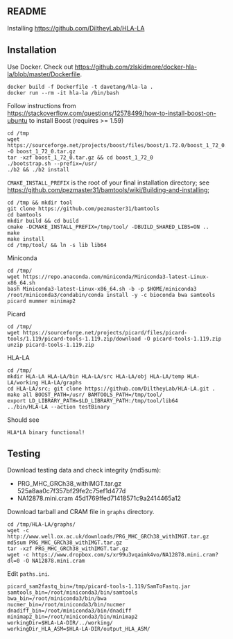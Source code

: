 ## README

Installing https://github.com/DiltheyLab/HLA-LA

## Installation

Use Docker. Check out https://github.com/zlskidmore/docker-hla-la/blob/master/Dockerfile.

    docker build -f Dockerfile -t davetang/hla-la .
    docker run --rm -it hla-la /bin/bash

Follow instructions from https://stackoverflow.com/questions/12578499/how-to-install-boost-on-ubuntu to install Boost (requires >= 1.59)

    cd /tmp
    wget https://sourceforge.net/projects/boost/files/boost/1.72.0/boost_1_72_0.tar.gz/download -O boost_1_72_0.tar.gz
    tar -xzf boost_1_72_0.tar.gz && cd boost_1_72_0
    ./bootstrap.sh --prefix=/usr/
    ./b2 && ./b2 install

`CMAKE_INSTALL_PREFIX` is the root of your final installation directory; see https://github.com/pezmaster31/bamtools/wiki/Building-and-installing;

    cd /tmp && mkdir tool
    git clone https://github.com/pezmaster31/bamtools
    cd bamtools
    mkdir build && cd build
    cmake -DCMAKE_INSTALL_PREFIX=/tmp/tool/ -DBUILD_SHARED_LIBS=ON ..
    make
    make install
    cd /tmp/tool/ && ln -s lib lib64

Miniconda

    cd /tmp/
    wget https://repo.anaconda.com/miniconda/Miniconda3-latest-Linux-x86_64.sh
    bash Miniconda3-latest-Linux-x86_64.sh -b -p $HOME/miniconda3
    /root/miniconda3/condabin/conda install -y -c bioconda bwa samtools picard mummer minimap2

Picard

    cd /tmp/
    wget https://sourceforge.net/projects/picard/files/picard-tools/1.119/picard-tools-1.119.zip/download -O picard-tools-1.119.zip
    unzip picard-tools-1.119.zip

HLA-LA

    cd /tmp/
    mkdir HLA-LA HLA-LA/bin HLA-LA/src HLA-LA/obj HLA-LA/temp HLA-LA/working HLA-LA/graphs
    cd HLA-LA/src; git clone https://github.com/DiltheyLab/HLA-LA.git .
    make all BOOST_PATH=/usr/ BAMTOOLS_PATH=/tmp/tool/
    export LD_LIBRARY_PATH=$LD_LIBRARY_PATH:/tmp/tool/lib64
    ../bin/HLA-LA --action testBinary

Should see

    HLA*LA binary functional!

## Testing

Download testing data and check integrity (md5sum):

* PRG_MHC_GRCh38_withIMGT.tar.gz 525a8aa0c7f357bf29fe2c75ef1d477d
* NA12878.mini.cram 45d1769ffed71418571c9a2414465a12

Download tarball and CRAM file in `graphs` directory.

    cd /tmp/HLA-LA/graphs/
    wget -c http://www.well.ox.ac.uk/downloads/PRG_MHC_GRCh38_withIMGT.tar.gz
    md5sum PRG_MHC_GRCh38_withIMGT.tar.gz
    tar -xzf PRG_MHC_GRCh38_withIMGT.tar.gz
    wget -c https://www.dropbox.com/s/xr99u3vqaimk4vo/NA12878.mini.cram?dl=0 -O NA12878.mini.cram
    
Edit `paths.ini`.

    picard_sam2fastq_bin=/tmp/picard-tools-1.119/SamToFastq.jar
    samtools_bin=/root/miniconda3/bin/samtools
    bwa_bin=/root/miniconda3/bin/bwa
    nucmer_bin=/root/miniconda3/bin/nucmer
    dnadiff_bin=/root/miniconda3/bin/dnadiff
    minimap2_bin=/root/miniconda3/bin/minimap2
    workingDir=$HLA-LA-DIR/../working/
    workingDir_HLA_ASM=$HLA-LA-DIR/output_HLA_ASM/


